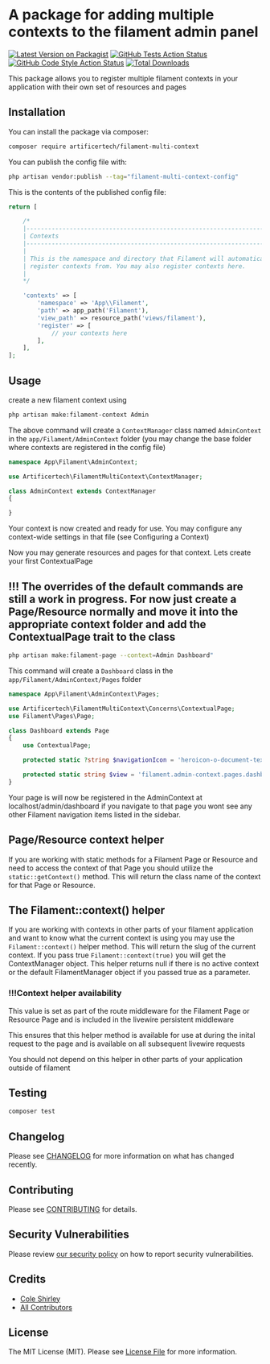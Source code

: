 # A package for adding multiple contexts to the filament admin panel

[![Latest Version on Packagist](https://img.shields.io/packagist/v/artificertech/filament-multi-context.svg?style=flat-square)](https://packagist.org/packages/artificertech/filament-multi-context)
[![GitHub Tests Action Status](https://img.shields.io/github/workflow/status/artificertech/filament-multi-context/run-tests?label=tests)](https://github.com/artificertech/filament-multi-context/actions?query=workflow%3Arun-tests+branch%3Amain)
[![GitHub Code Style Action Status](https://img.shields.io/github/workflow/status/artificertech/filament-multi-context/Check%20&%20fix%20styling?label=code%20style)](https://github.com/artificertech/filament-multi-context/actions?query=workflow%3A"Check+%26+fix+styling"+branch%3Amain)
[![Total Downloads](https://img.shields.io/packagist/dt/artificertech/filament-multi-context.svg?style=flat-square)](https://packagist.org/packages/artificertech/filament-multi-context)

This package allows you to register multiple filament contexts in your application with their own set of resources and pages

## Installation

You can install the package via composer:

```bash
composer require artificertech/filament-multi-context
```

You can publish the config file with:

```bash
php artisan vendor:publish --tag="filament-multi-context-config"
```

This is the contents of the published config file:

```php
return [

    /*
    |--------------------------------------------------------------------------
    | Contexts
    |--------------------------------------------------------------------------
    |
    | This is the namespace and directory that Filament will automatically
    | register contexts from. You may also register contexts here.
    |
    */

    'contexts' => [
        'namespace' => 'App\\Filament',
        'path' => app_path('Filament'),
        'view_path' => resource_path('views/filament'),
        'register' => [
            // your contexts here
        ],
    ],
];

```

## Usage

create a new filament context using

```bash
php artisan make:filament-context Admin
```

The above command will create a `ContextManager` class named `AdminContext` in the `app/Filament/AdminContext` folder (you may change the base folder where contexts are registered in the config file)

```php
namespace App\Filament\AdminContext;

use Artificertech\FilamentMultiContext\ContextManager;

class AdminContext extends ContextManager
{

}
```

Your context is now created and ready for use. You may configure any context-wide settings in that file (see Configuring a Context)

Now you may generate resources and pages for that context. Lets create your first ContextualPage

## !!! The overrides of the default commands are still a work in progress. For now just create a Page/Resource normally and move it into the appropriate context folder and add the ContextualPage trait to the class


```bash
php artisan make:filament-page --context=Admin Dashboard"
```

This command will create a `Dashboard` class in the `app/Filament/AdminContext/Pages` folder

```php
namespace App\Filament\AdminContext\Pages;

use Artificertech\FilamentMultiContext\Concerns\ContextualPage;
use Filament\Pages\Page;

class Dashboard extends Page
{
    use ContextualPage;

    protected static ?string $navigationIcon = 'heroicon-o-document-text';

    protected static string $view = 'filament.admin-context.pages.dashboard';
}
```

Your page is will now be registered in the AdminContext at localhost/admin/dashboard if you navigate to that page you wont see any other Filament navigation items listed in the sidebar.

## Page/Resource context helper

If you are working with static methods for a Filament Page or Resource and need to access the context of that Page you should utilize the `static::getContext()` method. This will return the class name of the context for that Page or Resource.

## The Filament::context() helper

If you are working with contexts in other parts of your filament application and want to know what the current context is using you may use the `Filament::context()` helper method. This will return the slug of the current context. If you pass true `Filament::context(true)` you will get the ContextManager object. This helper returns null if there is no active context or the default FilamentManager object if you passed true as a parameter.

### !!!Context helper availability

This value is set  as part of the route middleware for the Filament Page or Resource Page and is included in the livewire persistent middleware

This ensures that this helper method is available for use at during the inital request to the page and is available on all subsequent livewire requests

You should not depend on this helper in other parts of your application outside of filament

## Testing

```bash
composer test
```

## Changelog

Please see [CHANGELOG](CHANGELOG.md) for more information on what has changed recently.

## Contributing

Please see [CONTRIBUTING](https://github.com/spatie/.github/blob/main/CONTRIBUTING.md) for details.

## Security Vulnerabilities

Please review [our security policy](../../security/policy) on how to report security vulnerabilities.

## Credits

- [Cole Shirley](https://github.com/cole.shirley)
- [All Contributors](../../contributors)

## License

The MIT License (MIT). Please see [License File](LICENSE.md) for more information.
